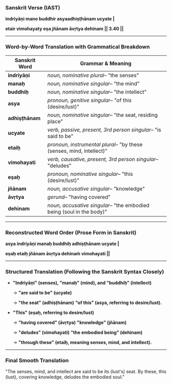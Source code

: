 ### **Sanskrit Verse (IAST)**

**indriyāṇi mano buddhir asyaadhiṣṭhānam ucyate |**

**etair vimohayaty eṣa jñānam āvṛtya dehinam || 3.40 ||**

---

### **Word-by-Word Translation with Grammatical Breakdown**

| **Sanskrit Word**  | **Grammar & Meaning**                                             |
| ------------------------ | ----------------------------------------------------------------------- |
| **indriyāṇi**    | *noun, nominative plural*– "the senses"                              |
| **manaḥ**         | *noun, nominative singular*– "the mind"                              |
| **buddhiḥ**       | *noun, nominative singular*– "the intellect"                         |
| **asya**           | *pronoun, genitive singular*– "of this (desire/lust)"                |
| **adhiṣṭhānam** | *noun, nominative singular*– "the seat, residing place"              |
| **ucyate**         | *verb, passive, present, 3rd person singular*– "is said to be"       |
| **etaiḥ**         | *pronoun, instrumental plural*– "by these (senses, mind, intellect)" |
| **vimohayati**     | *verb, causative, present, 3rd person singular*– "deludes"           |
| **eṣaḥ**         | *pronoun, nominative singular*– "this (desire/lust)"                 |
| **jñānam**       | *noun, accusative singular*– "knowledge"                             |
| **āvṛtya**       | *gerund*– "having covered"                                           |
| **dehinam**        | *noun, accusative singular*– "the embodied being (soul in the body)" |

---

### **Reconstructed Word Order (Prose Form in Sanskrit)**

**asya indriyāṇi manaḥ buddhiḥ adhiṣṭhānam ucyate |**

**eṣaḥ etaiḥ jñānam āvṛtya dehinaṁ vimohayati ||**

---

### **Structured Translation (Following the Sanskrit Syntax Closely)**

* **"Indriyāṇi" (senses), "manaḥ" (mind), and "buddhiḥ" (intellect)**

  → **"are said to be" (ucyate)**

  → **"the seat" (adhiṣṭhānam)** **"of this" (asya, referring to desire/lust).**
* **"This" (eṣaḥ, referring to desire/lust)**

  → **"having covered" (āvṛtya)** **"knowledge" (jñānam)**

  → **"deludes" (vimohayati)** **"the embodied being" (dehinam)**

  → **"through these" (etaiḥ, meaning senses, mind, and intellect).**

---

### **Final Smooth Translation**

"The senses, mind, and intellect are said to be its (lust's) seat. By these, this (lust), covering knowledge, deludes the embodied soul."
